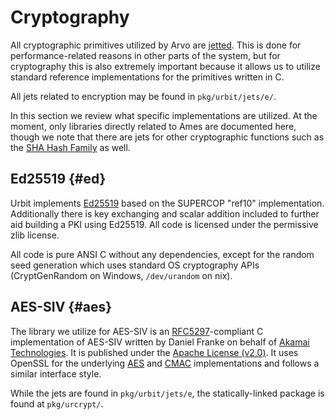 # Cryptography

All cryptographic primitives utilized by Arvo are [jetted](urbit-docs/system/runtime/guides/jetting). This is done for performance-related reasons in other parts of the system, but for cryptography this is also extremely important because it allows us to utilize standard reference implementations for the primitives written in C.

All jets related to encryption may be found in `pkg/urbit/jets/e/`.

In this section we review what specific implementations are utilized. At the moment, only libraries directly related to Ames are documented here, though we note that there are jets for other cryptographic functions such as the [SHA Hash Family](urbit-docs/language/hoon/reference/stdlib/3d) as well.

## Ed25519 {#ed}

Urbit implements [Ed25519](http://ed25519.cr.yp.to/) based on the SUPERCOP "ref10" implementation. Additionally there is key exchanging and scalar addition included to further aid building a PKI using Ed25519. All code is licensed under the permissive zlib license.

All code is pure ANSI C without any dependencies, except for the random seed generation which uses standard OS cryptography APIs (CryptGenRandom on Windows, `/dev/urandom` on nix).

## AES-SIV {#aes}

The library we utilize for AES-SIV is an [RFC5297](https://tools.ietf.org/html/rfc5297)-compliant C implementation of AES-SIV written by Daniel Franke on behalf of [Akamai Technologies](https://www.akamai.com). It is published under the [Apache License (v2.0)](https://www.apache.org/licenses/LICENSE-2.0). It uses OpenSSL for the underlying [AES](https://en.wikipedia.org/wiki/Advanced_Encryption_Standard) and [CMAC](https://en.wikipedia.org/wiki/One-key_MAC) implementations and follows a similar interface style.

While the jets are found in `pkg/urbit/jets/e`, the statically-linked package is found at `pkg/urcrypt/`.
